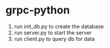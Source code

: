 # grpc-python

1. run init_db.py to create the database
2. run server.py to start the server
3. run client.py to query db for data